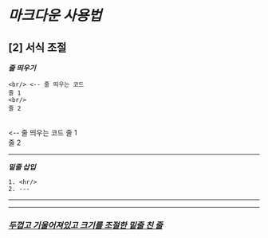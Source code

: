 # _마크다운 사용법_

## __[2] 서식 조절__

___줄 띄우기___

``` 
<br/> <-- 줄 띄우는 코드
줄 1
<br/>
줄 2
```
<br/> <-- 줄 띄우는 코드
줄 1
<br/>
줄 2

---

___밑줄 삽입___

```
1. <hr/>
2. ---
```
<hr/>

---

### <u>___두껍고 기울어져있고 크기를 조절한 밑줄 친 줄___</u>


